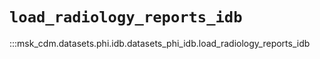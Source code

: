 # `load_radiology_reports_idb`

:::msk_cdm.datasets.phi.idb.datasets_phi_idb.load_radiology_reports_idb
